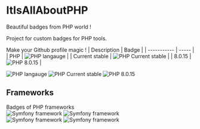 # ItIsAllAboutPHP
Beautiful badges from PHP world ! 

Project for custom badges for PHP tools. 

Make your Github profile magic !
 | Description | Badge | 
 | ----------- | ----- | 
 |     PHP     |   ![PHP langauge](https://img.shields.io/badge/PHP-Language-blue?color=gray&labelColor=4F5B93)  |
 | Current stable | ![PHP Current stable](https://img.shields.io/badge/PHP%208.1.2-Language-blue?color=gray&labelColor=4F5B93) |
 | 8.0.15 | ![PHP 8.0.15](https://img.shields.io/badge/PHP%208.0.15-Language-blue?color=gray&labelColor=4F5B93) |
 

 
 

![PHP langauge](https://img.shields.io/badge/PHP-Language-blue?color=gray&labelColor=4F5B93&style=for-the-badge) 
![PHP Current stable](https://img.shields.io/badge/PHP%208.1.2-Language-blue?color=gray&labelColor=4F5B93&style=for-the-badge) 
![PHP 8.0.15](https://img.shields.io/badge/PHP%208.0.15-Language-blue?color=gray&labelColor=4F5B93&style=for-the-badge) 

## Frameworks
Badges of PHP frameworks  
![Symfony framework](https://img.shields.io/badge/Symfony-Framework-blue?color=blue&labelColor=black&logo=symfony)
![Symfony framework](https://img.shields.io/badge/Symfony-blue?color=blue&labelColor=black&logo=symfony)   
![Symfony framework](https://img.shields.io/badge/Symfony-Framework-blue?color=blue&labelColor=black&logo=symfony&style=for-the-badge)
![Symfony framework](https://img.shields.io/badge/Symfony-blue?color=blue&labelColor=black&logo=symfony&style=for-the-badge)
